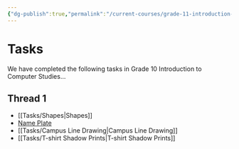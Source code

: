 ```yaml
---
{"dg-publish":true,"permalink":"/current-courses/grade-11-introduction-to-computer-science/tasks/introduction/","dgHomeLink":false}
---
```


# Tasks
We have completed the following tasks in Grade 10 Introduction to Computer Studies...
## Thread 1
- [[Tasks/Shapes|Shapes]]
- [Name Plate](https://teaching.russellgordon.ca/tasks/name-plate/)
- [[Tasks/Campus Line Drawing|Campus Line Drawing]]
- [[Tasks/T-shirt Shadow Prints|T-shirt Shadow Prints]]